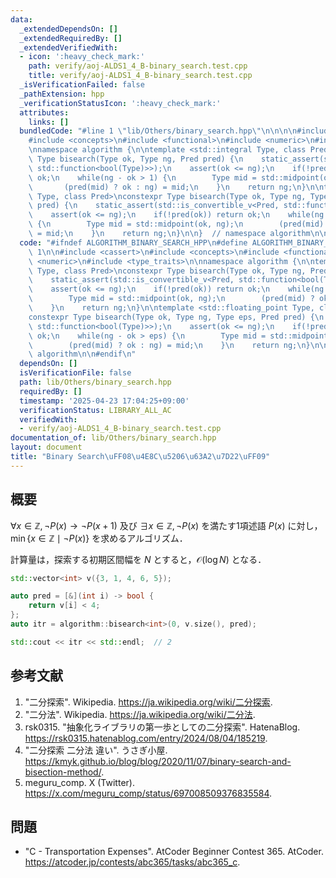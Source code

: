 ```yaml
---
data:
  _extendedDependsOn: []
  _extendedRequiredBy: []
  _extendedVerifiedWith:
  - icon: ':heavy_check_mark:'
    path: verify/aoj-ALDS1_4_B-binary_search.test.cpp
    title: verify/aoj-ALDS1_4_B-binary_search.test.cpp
  _isVerificationFailed: false
  _pathExtension: hpp
  _verificationStatusIcon: ':heavy_check_mark:'
  attributes:
    links: []
  bundledCode: "#line 1 \"lib/Others/binary_search.hpp\"\n\n\n\n#include <cassert>\n\
    #include <concepts>\n#include <functional>\n#include <numeric>\n#include <type_traits>\n\
    \nnamespace algorithm {\n\ntemplate <std::integral Type, class Pred>\nconstexpr\
    \ Type bisearch(Type ok, Type ng, Pred pred) {\n    static_assert(std::is_convertible_v<Pred,\
    \ std::function<bool(Type)>>);\n    assert(ok <= ng);\n    if(!pred(ok)) return\
    \ ok;\n    while(ng - ok > 1) {\n        Type mid = std::midpoint(ok, ng);\n \
    \       (pred(mid) ? ok : ng) = mid;\n    }\n    return ng;\n}\n\ntemplate <std::floating_point\
    \ Type, class Pred>\nconstexpr Type bisearch(Type ok, Type ng, Type eps, Pred\
    \ pred) {\n    static_assert(std::is_convertible_v<Pred, std::function<bool(Type)>>);\n\
    \    assert(ok <= ng);\n    if(!pred(ok)) return ok;\n    while(ng - ok > eps)\
    \ {\n        Type mid = std::midpoint(ok, ng);\n        (pred(mid) ? ok : ng)\
    \ = mid;\n    }\n    return ng;\n}\n\n}  // namespace algorithm\n\n\n"
  code: "#ifndef ALGORITHM_BINARY_SEARCH_HPP\n#define ALGORITHM_BINARY_SEARCH_HPP\
    \ 1\n\n#include <cassert>\n#include <concepts>\n#include <functional>\n#include\
    \ <numeric>\n#include <type_traits>\n\nnamespace algorithm {\n\ntemplate <std::integral\
    \ Type, class Pred>\nconstexpr Type bisearch(Type ok, Type ng, Pred pred) {\n\
    \    static_assert(std::is_convertible_v<Pred, std::function<bool(Type)>>);\n\
    \    assert(ok <= ng);\n    if(!pred(ok)) return ok;\n    while(ng - ok > 1) {\n\
    \        Type mid = std::midpoint(ok, ng);\n        (pred(mid) ? ok : ng) = mid;\n\
    \    }\n    return ng;\n}\n\ntemplate <std::floating_point Type, class Pred>\n\
    constexpr Type bisearch(Type ok, Type ng, Type eps, Pred pred) {\n    static_assert(std::is_convertible_v<Pred,\
    \ std::function<bool(Type)>>);\n    assert(ok <= ng);\n    if(!pred(ok)) return\
    \ ok;\n    while(ng - ok > eps) {\n        Type mid = std::midpoint(ok, ng);\n\
    \        (pred(mid) ? ok : ng) = mid;\n    }\n    return ng;\n}\n\n}  // namespace\
    \ algorithm\n\n#endif\n"
  dependsOn: []
  isVerificationFile: false
  path: lib/Others/binary_search.hpp
  requiredBy: []
  timestamp: '2025-04-23 17:04:25+09:00'
  verificationStatus: LIBRARY_ALL_AC
  verifiedWith:
  - verify/aoj-ALDS1_4_B-binary_search.test.cpp
documentation_of: lib/Others/binary_search.hpp
layout: document
title: "Binary Search\uFF08\u4E8C\u5206\u63A2\u7D22\uFF09"
---
```



## 概要

$\forall x \in \mathbb{Z}, \neg P(x) \rightarrow \neg P(x+1)$ 及び $\exists x \in \mathbb{Z}, \neg P(x)$ を満たす1項述語 $P(x)$ に対し，$\min{\lbrace x \in \mathbb{Z} \mid \neg P(x) \rbrace}$ を求めるアルゴリズム．

計算量は，探索する初期区間幅を $N$ とすると，$\mathcal{O}(\log N)$ となる．

```cpp
std::vector<int> v({3, 1, 4, 6, 5});

auto pred = [&](int i) -> bool {
    return v[i] < 4;
};
auto itr = algorithm::bisearch<int>(0, v.size(), pred);

std::cout << itr << std::endl;  // 2
```


## 参考文献

1. "二分探索". Wikipedia. <https://ja.wikipedia.org/wiki/二分探索>.
1. "二分法". Wikipedia. <https://ja.wikipedia.org/wiki/二分法>.
1. rsk0315. "抽象化ライブラリの第一歩としての二分探索". HatenaBlog. <https://rsk0315.hatenablog.com/entry/2024/08/04/185219>.
1. "二分探索 二分法 違い". うさぎ小屋. <https://kmyk.github.io/blog/blog/2020/11/07/binary-search-and-bisection-method/>.
1. meguru_comp. X (Twitter). <https://x.com/meguru_comp/status/697008509376835584>.


## 問題

- "C - Transportation Expenses". AtCoder Beginner Contest 365. AtCoder. <https://atcoder.jp/contests/abc365/tasks/abc365_c>.
